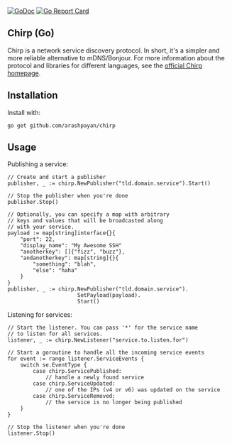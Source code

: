 [![GoDoc](https://godoc.org/github.com/arashpayan/chirp?status.svg)](https://godoc.org/github.com/arashpayan/chirp)
[![Go Report Card](https://goreportcard.com/badge/github.com/arashpayan/chirp)](https://goreportcard.com/badge/github.com/arashpayan/chirp)

Chirp (Go)
----------
Chirp is a network service discovery protocol. In short, it's a simpler and more reliable alternative to mDNS/Bonjour. For more information about the protocol and libraries for different languages, see the [official Chirp homepage](https://chirp.arashpayan.com).

Installation
------------
Install with:
```
go get github.com/arashpayan/chirp
```

Usage
-----
Publishing a service:
```
// Create and start a publisher
publisher, _ := chirp.NewPublisher("tld.domain.service").Start()

// Stop the publisher when you're done
publisher.Stop()

// Optionally, you can specify a map with arbitrary
// keys and values that will be broadcasted along
// with your service.
payload := map[string]interface{}{
    "port": 22,
    "display_name": "My Awesome SSH"
    "anotherkey": []{"fizz", "buzz"},
    "andanotherkey": map[string]{}{
        "something": "blah",
        "else": "haha"
    }
}
publisher, _ := chirp.NewPublisher("tld.domain.service").
                      SetPayload(payload).
                      Start()
```

Listening for services:
```
// Start the listener. You can pass '*' for the service name
// to listen for all services.
listener, _ := chirp.NewListener("service.to.listen.for")

// Start a goroutine to handle all the incoming service events
for event := range listener.ServiceEvents {
    switch se.EventType {
        case chirp.ServicePublished:
            // handle a newly found service
        case chirp.ServiceUpdated:
            // one of the IPs (v4 or v6) was updated on the service
        case chirp.ServiceRemoved:
            // the service is no longer being published
    }
}

// Stop the listener when you're done
listener.Stop()
```
